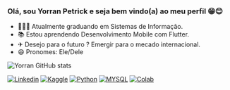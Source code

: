 ### Olá, sou Yorran Petrick e seja bem vindo(a) ao meu perfil 😁😊

- 👨🏼‍🎓 Atualmente graduando em Sistemas de Informação.
- 📚 Estou aprendendo Desenvolvimento Mobile com Flutter.
- ✈ Desejo para o futuro ? Emergir para o mecado internacional.
- 😄 Pronomes: Ele/Dele

![Yorran GitHub stats](https://github-readme-stats.vercel.app/api?username=YorranPetrick&show_icons=true&theme=tokyonight)

[![Linkedin](https://img.shields.io/badge/LinkedIn-0077B5?style=for-the-badge&logo=linkedin&logoColor=white)](www.linkedin.com/in/yorran-petrick/)
[![Kaggle](https://img.shields.io/badge/Kaggle-20BEFF?style=for-the-badge&logo=Kaggle&logoColor=white)]()
[![Python](https://img.shields.io/badge/Python-14354C?style=for-the-badge&logo=python&logoColor=white)]()
[![MYSQL](https://img.shields.io/badge/MySQL-00000F?style=for-the-badge&logo=mysql&logoColor=white)]()
[![Colab](https://img.shields.io/badge/Colab-F9AB00?style=for-the-badge&logo=googlecolab&color=525252)]()



